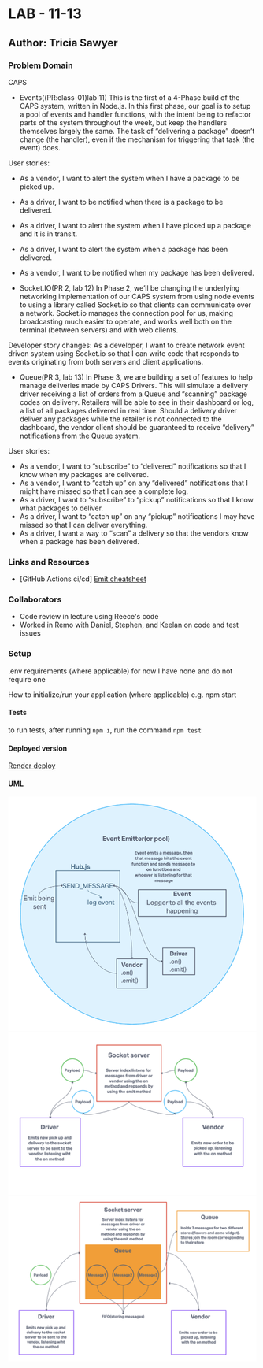 # LAB - 11-13

## Author: Tricia Sawyer

### Problem Domain

CAPS

- Events((PR:class-01)lab 11)
This is the first of a 4-Phase build of the CAPS system, written in Node.js. In this first phase, our goal is to setup a pool of events and handler functions, with the intent being to refactor parts of the system throughout the week, but keep the handlers themselves largely the same. The task of “delivering a package” doesn’t change (the handler), even if the mechanism for triggering that task (the event) does.

User stories:

- As a vendor, I want to alert the system when I have a package to be picked up.
- As a driver, I want to be notified when there is a package to be delivered.
- As a driver, I want to alert the system when I have picked up a package and it is in transit.
- As a driver, I want to alert the system when a package has been delivered.
- As a vendor, I want to be notified when my package has been delivered.

- Socket.IO(PR 2, lab 12)
In Phase 2, we’ll be changing the underlying networking implementation of our CAPS system from using node events to using a library called Socket.io so that clients can communicate over a network. Socket.io manages the connection pool for us, making broadcasting much easier to operate, and works well both on the terminal (between servers) and with web clients.

Developer story changes:
As a developer, I want to create network event driven system using Socket.io so that I can write code that responds to events originating from both servers and client applications.

- Queue(PR 3, lab 13)
In Phase 3, we are building a set of features to help manage deliveries made by CAPS Drivers. This will simulate a delivery driver receiving a list of orders from a Queue and “scanning” package codes on delivery. Retailers will be able to see in their dashboard or log, a list of all packages delivered in real time. Should a delivery driver deliver any packages while the retailer is not connected to the dashboard, the vendor client should be guaranteed to receive “delivery” notifications from the Queue system.

User stories:

- As a vendor, I want to “subscribe” to “delivered” notifications so that I know when my packages are delivered.
- As a vendor, I want to “catch up” on any “delivered” notifications that I might have missed so that I can see a complete log.
- As a driver, I want to “subscribe” to “pickup” notifications so that I know what packages to deliver.
- As a driver, I want to “catch up” on any “pickup” notifications I may have missed so that I can deliver everything.
- As a driver, I want a way to “scan” a delivery so that the vendors know when a package has been delivered.

### Links and Resources

- [GitHub Actions ci/cd]
[Emit cheatsheet](https://socket.io/docs/v3/emit-cheatsheet/)

### Collaborators

- Code review in lecture using Reece's code
- Worked in Remo with Daniel, Stephen, and Keelan on code and test issues

### Setup

.env requirements (where applicable)
for now I have none and do not require one

How to initialize/run your application (where applicable)
e.g. npm start

#### Tests

to run tests, after running `npm i`, run the command `npm test`

#### Deployed version

[Render deploy](https://caps-dev.onrender.com)

#### UML

![UML](./assets/lab11-UML.png)
![UML](./assets/lab12-UML.png)
![UML](./assets/lab13-UML.png)
